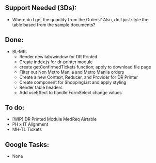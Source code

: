 ## Support Needed (3Ds):
  - Where do I get the quantity from the Orders? Also, do I just style the table based from the sample documents?
## Done:
  - BL-MR:
    - Render new tab/window for DR Printed
    - Create index.js for dr-printer module
    - create getConfirmedTickets function; apply to download file page
    - Filter out Non Metro Manila and Metro Manila orders
    - Create a new Context, Reducer, and Provider for DR Printer
    - Create component for ShoppingList and apply styling 
    - Render table headers
    - Add useEffect to handle FormSelect change values
## To do:
  - [WIP] DR Printed Module MedReq Airtable
  - PH x IT Alignment
  - MH-TL Tickets
## Google Tasks:
  - None
